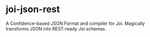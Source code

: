 # joi-json-rest
A Confidence-based JSON Format and compiler for Joi. Magically transforms JSON into REST-ready Joi schemas.
